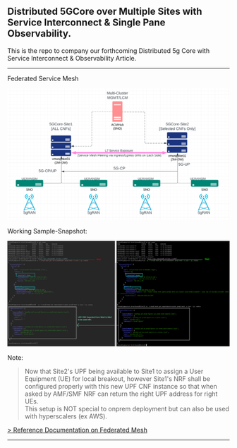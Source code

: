 ## Distributed 5GCore over Multiple Sites with Service Interconnect & Single Pane Observability.

This is the repo to company our forthcoming Distributed 5g Core with Service Interconnect & Observability Article. 

----

Federated Service Mesh <br>

![alt text](https://raw.githubusercontent.com/fenar/distributed5GCore/main/images/distributed5g-arch2.png)<br>

Working Sample-Snapshot:

![alt text](https://raw.githubusercontent.com/fenar/distributed5GCore/main/images/FedMeshUPFSnapShot.png)<br>

Note:<br>
> Now that Site2's UPF being available to Site1 to assign a User Equipment (UE) for local breakout, however Site1's NRF shall be configured properly with this new UPF CNF instance so that when asked by AMF/SMF NRF can return the right UPF address for right UEs.<br>
> This setup is NOT special to onprem deployment but can also be used with hyperscalers (ex AWS). <br>


[> Reference Documentation on Federated Mesh](https://docs.openshift.com/container-platform/4.10/service_mesh/v2x/ossm-federation.html)<br>

----
